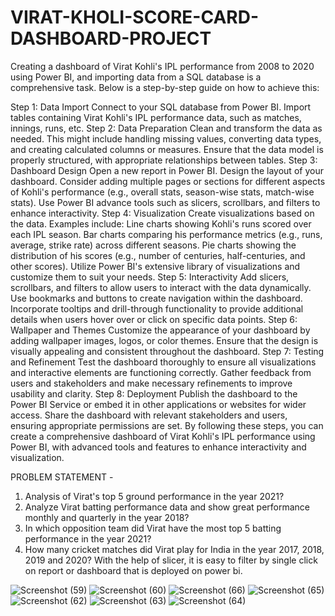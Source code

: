 # VIRAT-KHOLI-SCORE-CARD-DASHBOARD-PROJECT

Creating a dashboard of Virat Kohli's IPL performance from 2008 to 2020 using Power BI, and importing data from a SQL database is a comprehensive task. Below is a step-by-step guide on how to achieve this:

Step 1: Data Import
Connect to your SQL database from Power BI.
Import tables containing Virat Kohli's IPL performance data, such as matches, innings, runs, etc.
Step 2: Data Preparation
Clean and transform the data as needed. This might include handling missing values, converting data types, and creating calculated columns or measures.
Ensure that the data model is properly structured, with appropriate relationships between tables.
Step 3: Dashboard Design
Open a new report in Power BI.
Design the layout of your dashboard. Consider adding multiple pages or sections for different aspects of Kohli's performance (e.g., overall stats, season-wise stats, match-wise stats).
Use Power BI advance tools such as slicers, scrollbars, and filters to enhance interactivity.
Step 4: Visualization
Create visualizations based on the data. Examples include:
Line charts showing Kohli's runs scored over each IPL season.
Bar charts comparing his performance metrics (e.g., runs, average, strike rate) across different seasons.
Pie charts showing the distribution of his scores (e.g., number of centuries, half-centuries, and other scores).
Utilize Power BI's extensive library of visualizations and customize them to suit your needs.
Step 5: Interactivity
Add slicers, scrollbars, and filters to allow users to interact with the data dynamically.
Use bookmarks and buttons to create navigation within the dashboard.
Incorporate tooltips and drill-through functionality to provide additional details when users hover over or click on specific data points.
Step 6: Wallpaper and Themes
Customize the appearance of your dashboard by adding wallpaper images, logos, or color themes.
Ensure that the design is visually appealing and consistent throughout the dashboard.
Step 7: Testing and Refinement
Test the dashboard thoroughly to ensure all visualizations and interactive elements are functioning correctly.
Gather feedback from users and stakeholders and make necessary refinements to improve usability and clarity.
Step 8: Deployment
Publish the dashboard to the Power BI Service or embed it in other applications or websites for wider access.
Share the dashboard with relevant stakeholders and users, ensuring appropriate permissions are set.
By following these steps, you can create a comprehensive dashboard of Virat Kohli's IPL performance using Power BI, with advanced tools and features to enhance interactivity and visualization.


PROBLEM STATEMENT - 
1. Analysis of Virat's top 5 ground performance in the year 2021?
2. Analyze Virat batting performance data and show great performance monthly and quarterly in the year 2018?
3. In which opposition team did Virat have the most top 5 batting performance in the year 2021?
4. How many cricket matches did Virat play for India in the year 2017, 2018, 2019 and 2020?
With the help of slicer, it is easy to filter by single click on report or dashboard that is deployed on power bi.

![Screenshot (59)](https://github.com/anujchahal0001/VIRAT-KHOLI-SCORE-CARD-DASHBOARD-PROJECT/assets/135965570/b4b21299-bdfb-44df-8267-38c0299747f7)
![Screenshot (60)](https://github.com/anujchahal0001/VIRAT-KHOLI-SCORE-CARD-DASHBOARD-PROJECT/assets/135965570/be6567f1-b2ae-44bd-acf3-141abf2101fa)
![Screenshot (66)](https://github.com/anujchahal0001/VIRAT-KHOLI-SCORE-CARD-DASHBOARD-PROJECT/assets/135965570/de0ef636-c12d-4bb1-8650-54c9424d015c)
![Screenshot (65)](https://github.com/anujchahal0001/VIRAT-KHOLI-SCORE-CARD-DASHBOARD-PROJECT/assets/135965570/41e3d734-d026-42e4-b855-5095b1de4beb)
![Screenshot (62)](https://github.com/anujchahal0001/VIRAT-KHOLI-SCORE-CARD-DASHBOARD-PROJECT/assets/135965570/0bfbf3c4-6ebe-4bd3-97f4-26ffc69304d1)
![Screenshot (63)](https://github.com/anujchahal0001/VIRAT-KHOLI-SCORE-CARD-DASHBOARD-PROJECT/assets/135965570/bc2cc508-68c1-4622-acae-d56c4d8f3592)
![Screenshot (64)](https://github.com/anujchahal0001/VIRAT-KHOLI-SCORE-CARD-DASHBOARD-PROJECT/assets/135965570/b6602e37-0f76-42c9-ba44-77c0a122f7ff)







